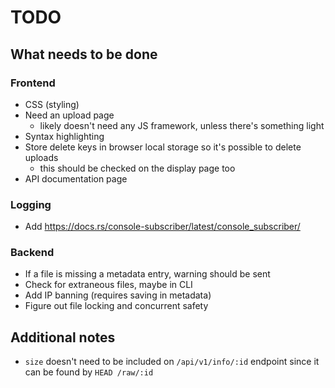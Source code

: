 # TODO

## What needs to be done

### Frontend

- CSS (styling)
- Need an upload page
  - likely doesn't need any JS framework, unless there's something light
- Syntax highlighting
- Store delete keys in browser local storage so it's possible to delete uploads
  - this should be checked on the display page too
- API documentation page

### Logging

- Add https://docs.rs/console-subscriber/latest/console_subscriber/

### Backend

- If a file is missing a metadata entry, warning should be sent
- Check for extraneous files, maybe in CLI
- Add IP banning (requires saving in metadata)
- Figure out file locking and concurrent safety

## Additional notes

- `size` doesn't need to be included on `/api/v1/info/:id` endpoint since it can be found by `HEAD /raw/:id`
